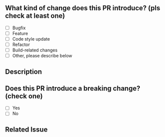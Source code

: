 <!--
	Please only send a pull request to branches which are currently supported: https://leafphp.dev/community/contributing.html#pull-request-guidelines

	Pull requests without a descriptive title, thorough description, or tests will be closed.
-->

## What kind of change does this PR introduce? (pls check at least one)

<!-- (Update "[ ]" to "[x]" to check a box) -->

- [ ] Bugfix
- [ ] Feature
- [ ] Code style update
- [ ] Refactor
- [ ] Build-related changes
- [ ] Other, please describe below

## Description

<!--
	Describe your changes in detail. In addition, please describe the benefit to end users; how it makes building easier, etc.
	You can link to issues here.
-->

## Does this PR introduce a breaking change? (check one)

<!-- We prefer to avoid breaking changes. We will only accept PRs with breaking changes if they have been discussed in an issue first -->

- [ ] Yes
- [ ] No

## Related Issue

<!-- If suggesting a new feature or change, please discuss it in an issue first -->

<!-- If fixing a bug, there should be an issue describing it with steps to reproduce -->
